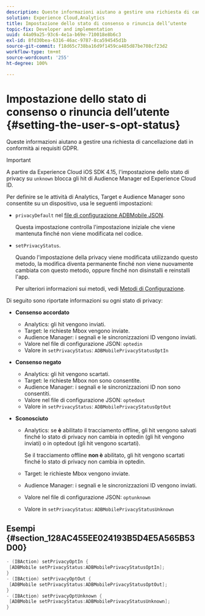 ```yaml
---
description: Queste informazioni aiutano a gestire una richiesta di cancellazione dati in conformità ai requisiti GDPR.
solution: Experience Cloud,Analytics
title: Impostazione dello stato di consenso o rinuncia dell’utente
topic-fix: Developer and implementation
uuid: 44a09a25-93c6-4e1a-b69e-710018e8b6c3
exl-id: 8fd30bea-6316-46ac-9787-8ca594545d1b
source-git-commit: f18d65c738ba16d9f1459ca485d87be708cf23d2
workflow-type: tm+mt
source-wordcount: '255'
ht-degree: 100%

---
```


# Impostazione dello stato di consenso o rinuncia dell’utente {#setting-the-user-s-opt-status}

Queste informazioni aiutano a gestire una richiesta di cancellazione dati in conformità ai requisiti GDPR.

>[!IMPORTANT]
>
>A partire da Experience Cloud iOS SDK 4.15, l&#39;impostazione dello stato di privacy su `unknown` blocca gli hit di Audience Manager ed Experience Cloud ID.

Per definire se le attività di Analytics, Target e Audience Manager sono consentite su un dispositivo, usa le seguenti impostazioni:

* `privacyDefault` nel [file di configurazione ADBMobile JSON](/help/ios/configuration/json-config/json-config.md).

   Questa impostazione controlla l&#39;impostazione iniziale che viene mantenuta finché non viene modificata nel codice.

* `setPrivacyStatus`.

   Quando l&#39;impostazione della privacy viene modificata utilizzando questo metodo, la modifica diventa permanente finché non viene nuovamente cambiata con questo metodo, oppure finché non disinstalli e reinstalli l&#39;app.

   Per ulteriori informazioni sui metodi, vedi   [Metodi di Configurazione](/help/ios/configuration/json-config/json-config.md).

Di seguito sono riportate informazioni su ogni stato di privacy:

* **Consenso accordato**

   * Analytics: gli hit vengono inviati.
   * Target: le richieste Mbox vengono inviate.
   * Audience Manager: i segnali e le sincronizzazioni ID vengono inviati.
   * Valore nel file di configurazione JSON: `optedin`
   * Valore in `setPrivacyStatus`: `ADBMobilePrivacyStatusOptIn`

* **Consenso negato**

   * Analytics: gli hit vengono scartati.
   * Target: le richieste Mbox non sono consentite.
   * Audience Manager: i segnali e le sincronizzazioni ID non sono consentiti.
   * Valore nel file di configurazione JSON: `optedout`
   * Valore in `setPrivacyStatus`: `ADBMobilePrivacyStatusOptOut`

* **Sconosciuto**

   * Analytics: se **è** abilitato il tracciamento offline, gli hit vengono salvati finché lo stato di privacy non cambia in optedin (gli hit vengono inviati) o in optedout (gli hit vengono scartati).

      Se il tracciamento offline **non è** abilitato, gli hit vengono scartati finché lo stato di privacy non cambia in optedin.

   * Target: le richieste Mbox vengono inviate.
   * Audience Manager: i segnali e le sincronizzazioni ID vengono inviati.
   * Valore nel file di configurazione JSON: `optunknown`
   * Valore in `setPrivacyStatus`: `ADBMobilePrivacyStatusUnknown`

## Esempi {#section_128AC455EE024193B5D4E5A565B53D00}

```objective-c
- (IBAction) setPrivacyOptIn { 
 [ADBMobile setPrivacyStatus:ADBMobilePrivacyStatusOptIn]; 
} 
- (IBAction) setPrivacyOptOut { 
 [ADBMobile setPrivacyStatus:ADBMobilePrivacyStatusOptOut]; 
} 
- (IBAction) setPrivacyOptUnknown { 
 [ADBMobile setPrivacyStatus:ADBMobilePrivacyStatusUnknown]; 
}
```
